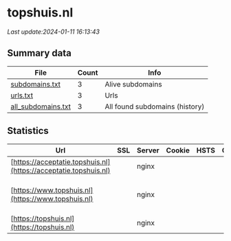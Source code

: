 # topshuis.nl
*Last update:2024-01-11 16:13:43*
## Summary data
| File       | Count | Info |
|------------|-------|------|
|[subdomains.txt](/data/topshuis/subdomains.txt)|3|Alive subdomains|
|[urls.txt](/data/topshuis/urls.txt)|3|Urls|
|[all_subdomains.txt](/data/topshuis/all_subdomains.txt)|3|All found subdomains (history)|
## Statistics
| Url | SSL | Server | Cookie | HSTS | CSP | XFO | XXP | RP | Tech |
|------------|-------|------|------|------|------|------|------|------|------|
|[https://acceptatie.topshuis.nl](https://acceptatie.topshuis.nl)| |nginx| | | | | |:white_check_mark: |Nginx|
|[https://www.topshuis.nl](https://www.topshuis.nl)| |nginx| | | | | |:white_check_mark: |Google Tag Manager M...|
|[https://topshuis.nl](https://topshuis.nl)| |nginx| | | | | |:white_check_mark: |Nginx|